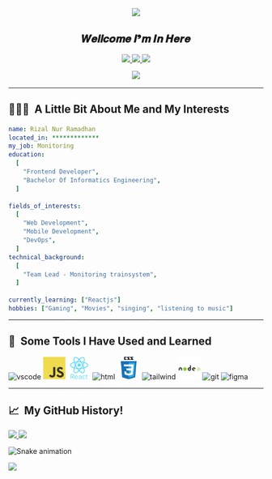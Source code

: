 <p align="center">
  <img src="https://capsule-render.vercel.app/api?type=waving&color=gradient&text=HalloGuys&height=100&section=header"/>
</p>

<h2 align="center">
   𝑾𝒆𝒍𝒍𝒄𝒐𝒎𝒆 𝑰❜𝒎 𝑰𝒏 𝑯𝒆𝒓𝒆
</h2>

<p align="center">
<a href="#">
  <img height="50" src="https://user-images.githubusercontent.com/46517096/166972883-f5f1d88c-0246-4374-88ac-ded0f2cf0699.png"/>
</a>
<a href="#">
  <img height="50" src="https://cdn-icons-png.flaticon.com/512/220/220236.png?w=1380&t=st=1688301738~exp=1688302338~hmac=d2d6d4d4ccce2c36c2753ea2c1168aada0a3d13d211fae1ef14834dab9c57d52"/>
</a>
<a href="#">
  <img height="50" src="https://user-images.githubusercontent.com/46517096/166974368-9798f39f-1f46-499c-b14e-81f0a3f83a06.png"/>
</a>
</p>

<p align="center">
  <img src= "https://media1.giphy.com/media/Y4ak9Ki2GZCbJxAnJD/giphy.gif?cid=ecf05e470rlssds9vo0ymuc52dqsmsw3zf24qosm74ht71r1&ep=v1_gifs_related&rid=giphy.gif&ct=g">
</p>

---

<h2> 👨🏻‍💻 &nbsp;A Little Bit About Me and My Interests</h2>

```yaml
name: Rizal Nur Ramadhan
located_in: *************
my_job: Monitoring
education:
  [
    "Frontend Developer",
    "Bachelor Of Informatics Engineering",
  ]

fields_of_interests:
  [
    "Web Development",
    "Mobile Development",
    "DevOps",
  ]
technical_background:
  [
    "Team Lead - Monitoring trainsystem",
  ]
  
currently_learning: ["Reactjs"]
hobbies: ["Gaming", "Movies", "singing", "listening to music"]
```
  
---  
  
<h2> 🚀 &nbsp;Some Tools I Have Used and Learned</h2>
<p align="left">
<img src="https://cdn.jsdelivr.net/gh/devicons/devicon/icons/vscode/vscode-original.svg" alt="vscode" width="45" height="45"/>
<img src="https://raw.githubusercontent.com/devicons/devicon/master/icons/javascript/javascript-original.svg" alt="javascript" width="45" height="45" />
<img src="https://raw.githubusercontent.com/devicons/devicon/master/icons/react/react-original-wordmark.svg" alt="react" width="45" height="45" />
<img src="https://cdn.jsdelivr.net/gh/devicons/devicon/icons/html5/html5-original.svg" alt="html" width="45" height="45"/>
<img src="https://raw.githubusercontent.com/devicons/devicon/master/icons/css3/css3-original-wordmark.svg" alt="css3" width="45" height="45" />
<img src="https://upload.wikimedia.org/wikipedia/commons/thumb/d/d5/Tailwind_CSS_Logo.svg/600px-Tailwind_CSS_Logo.svg.png?20211001194333" alt="tailwind" width="45" height="45" />
<img src="https://raw.githubusercontent.com/devicons/devicon/master/icons/nodejs/nodejs-original-wordmark.svg" alt="nodejs" width="45" height="45" />
<img src="https://cdn.jsdelivr.net/gh/devicons/devicon/icons/git/git-original.svg" alt="git" width="45" height="45"/>
<img src="https://cdn.jsdelivr.net/gh/devicons/devicon/icons/figma/figma-original.svg" alt="figma" width="45" height="45"/>   
</p>

---

<h2> 📈 &nbsp;My GitHub History!</h2>
<a href="https://github.com/RizalNR">
  <img height="180em" src="https://github-readme-stats.vercel.app/api?username=RizalNR&theme=noctis_minimus&show_icons=true" />
  <img height="180em" src="https://github-readme-stats.vercel.app/api/top-langs/?username=RizalNR&theme=noctis_minimus&layout=compact" />
</a>

![Snake animation](https://github.com/thepiyushmalhotra/thepiyushmalhotra/blob/output/github-contribution-grid-snake.svg)
  
<p align="left">
  <img src="https://capsule-render.vercel.app/api?type=waving&color=gradient&height=100&section=footer"/>
</p>

